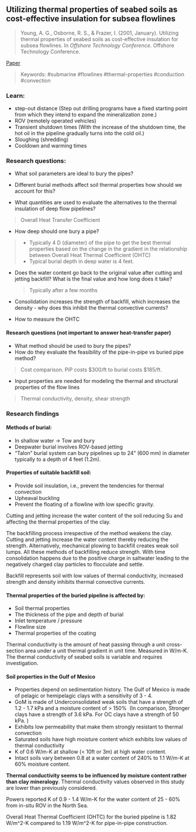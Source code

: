 ## Utilizing thermal properties of seabed soils as cost-effective insulation for subsea flowlines
> Young, A. G., Osborne, R. S., & Frazer, I. (2001, January). Utilizing thermal properties of seabed soils as cost-effective insulation for subsea flowlines. In _Offshore Technology Conference_. Offshore Technology Conference.

[Paper](https://onepetro.org/OTCONF/proceedings-abstract/01OTC/All-01OTC/OTC-13137-MS/34112)
  
> Keywords: #submarine #flowlines #thermal-properties #conduction #convection

### Learn:
-   step-out distance (Step out drilling programs have a fixed starting point from which they intend to expand the mineralization zone.)
-   ROV (remotely operated vehicles)
-   Transient shutdown times (With the increase of the shutdown time, the hot oil in the pipeline gradually turns into the cold oil.)    
-   Sloughing (shredding)    
-   Cooldown and warming times
   

### Research questions:

-   What soil parameters are ideal to bury the pipes?
    
-   Different burial methods affect soil thermal properties how should we account for this?
    
-   What quantities are used to evaluate the alternatives to the thermal insulation of deep flow pipelines?
> Overall Heat Transfer Coefficient

-   How deep should one bury a pipe? 
> -  Typically 4 D (diameter) of the pipe to get the best thermal properties based on the change in the gradient in the relationship between Overall Heat Thermal Coefficient (OHTC)
> - Typical burial depth in deep water is 4 feet. 
        
-   Does the water content go back to the original value after cutting and jetting backfill? What is the final value and how long does it take?
    >   Typically after a few months

-   Consolidation increases the strength of backfill, which increases the density - why does this inhibit the thermal convective currents?
    
-   How to measure the OHTC
 

#### Research questions (not important to answer heat-transfer paper)

-   What method should be used to bury the pipes?
-   How do they evaluate the feasibility of the pipe-in-pipe vs buried pipe method?
>   Cost comparison. PiP costs $300/ft to burial costs $185/ft.
-   Input properties are needed for modeling the thermal and structural properties of the flow lines
> Thermal conductivity, density, shear strength
    
  
### Research findings
#### Methods of burial:
-   In shallow water -> Tow and bury
-   Deepwater burial involves ROV-based jetting
-   “Talon” burial system can bury pipelines up to 24” (600 mm) in diameter typically to a depth of 4 feet (1.2m).
    
#### Properties of suitable backfill soil:
-   Provide soil insulation, i.e., prevent the tendencies for thermal convection
-   Upheaval buckling  
-   Prevent the floating of a flowline with low specific gravity.
    

Cutting and jetting increase the water content of the soil reducing Su and affecting the thermal properties of the clay.

The backfilling process irrespective of the method weakens the clay. Cutting and jetting increase the water content thereby reducing the strength. Alternatively, mechanical plowing to backfill creates weak soil lumps. All these methods of backfilling reduce strength. With time consolidation happens due to the positive charge in saltwater leading to the negatively charged clay particles to flocculate and settle. 

Backfill represents soil with low values of thermal conductivity, increased strength and density inhibits thermal convective currents.

#### Thermal properties of the buried pipeline is affected by: 
-   Soil thermal properties
-   The thickness of the pipe and depth of burial
-   Inlet temperature / pressure
-   Flowline size
-   Thermal properties of the coating
    
Thermal conductivity is the amount of heat passing through a unit cross-section area under a unit thermal gradient in unit time. Measured in W/m-K. The thermal conductivity of seabed soils is variable and requires investigation. 

#### Soil properties in the Gulf of Mexico 
-   Properties depend on sedimentation history. The Gulf of Mexico is made of pelagic or hemipelagic clays with a sensitivity of 3 - 4.
-   GoM is made of Underconsolidated weak soils that have a strength of 1.2 - 1.7 kPa and a moisture content of > 150%  (In comparison, Stronger clays have a strength of 3.6 kPa. For OC clays have a strength of 50 kPa. )
-   Exhibits low permeability that make them strongly resistant to thermal convection
-   Saturated soils have high moisture content which exhibits low values of thermal conductivity
-   K of 0.6 W/m-K at shallow (< 10ft or 3m) at high water content. 
-   Intact soils vary between 0.8 at a water content of 240% to 1.1 W/m-K at 60% moisture content. 

**Thermal conductivity seems to be influenced by moisture content rather than clay mineralogy**. Thermal conductivity values observed in this study are lower than previously considered. 

Powers reported K of 0.9 - 1.4 W/m-K for the water content of 25 - 60% from in-situ ROV in the North Sea.

Overall Heat Thermal Coefficient (OHTC) for the buried pipeline is 1.82 W/m^2-K compared to 1.19 W/m^2-K for pipe-in-pipe construction.

  
  
  
  
 